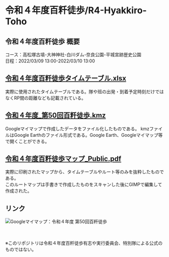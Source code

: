 # 令和４年度百粁徒歩/R4-Hyakkiro-Toho

## 令和４年度百粁徒歩 概要
コース：高松塚古墳-大神神社-白川ダム-奈良公園-平城宮跡歴史公園<br>
日程：2022/03/09 13:00-2022/03/10 13:00<br>

## [令和４年度百粁徒歩タイムテーブル.xlsx](令和４年度百粁徒歩タイムテーブル.xlsx)
実際に使用されたタイムテーブルである。隊や班の出発・到着予定時刻だけではなくRP間の距離なども記載されている。

## [令和４年度_第50回百粁徒歩.kmz](令和４年度_第50回百粁徒歩.kmz)
Googleマイマップで作成したデータをファイル化したものである。
kmzファイルはGoogle Earthのファイル形式である。Google Earth、Googleマイマップ等で開くことができる。

## [令和４年度百粁徒歩マップ_Public.pdf](令和４年度百粁徒歩マップ_Public.pdf)
実際に印刷されたマップから、タイムテーブルやルート等のみを抜粋したものである。<br>
このルートマップは手書きで作成したものをスキャンした後にGIMPで編集して作成された。

## リンク
![Googleマイマップ：令和４年度 第50回百粁徒歩](https://www.google.com/maps/d/edit?mid=1NFiikd0GiVEzeL-7dMCdb8G_MHUs-hw&usp=sharing)

<br><br>
※このリポジトリは令和４年度百粁徒歩有志や実行委員会、特別隊による公式のものではない。
